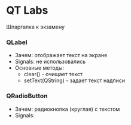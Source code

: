 # QT Labs
Шпаргалка к экзамену
### QLabel
- Зачем: отображает текст на экране
- Signals: не использовались
- Основные методы:
  - clear() - очищает текст
  - setText(QString) - задает текст надписи
    
### QRadioButton
- Зачем: радиокнопка (круглая) с текстом
- Signals: 
